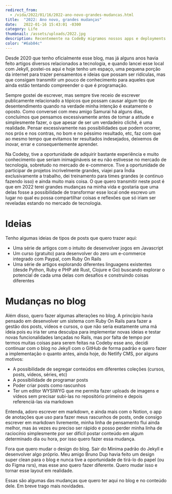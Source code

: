 ```yaml
---
redirect_from:
  - /vida/2022/01/16/2022-ano-novo-grandes-mudancas.html
title:  "2022: Ano novo, grandes mudanças"
date:   2022-01-16 15:43:01 -0300
category: Life
thumbnail: /assets/uploads/2022.jpg
description: Recentemente na CodeBy migramos nossos apps e deployments da Digital Ocean para a AWS e com isso pudemos usufruir de toda a gama de serviços que a Amazon Web Services possui.
color: "#6ab04c"
---
```


Desde 2020 que tenho oficialmente esse blog, mas já alguns anos havia feito artigos diversos relacionados a tecnologia, e quando lancei esse local com Jekyll, postei-os aqui e hoje tenho um espaço, uma pequena porção da internet para trazer pensamentos e ideias que possam ser ridículas, mas que consigam transmitir um pouco de conhecimento para aqueles que ainda estão tentando compreender o que é programação.

Sempre gostei de escrever, mas sempre tive receio de escrever publicamente relacionado a tópicos que possam causar algum tipo de desentendimento quando na verdade minha intenção é exatamente o oposto. Como conversei com meu amigo Samurai há alguns dias, concluímos que pensamos excessivamente antes de tomar a atitude e simplesmente fazer, o que apesar de ser um verdadeiro clichê, é uma realidade. Pensar excessivamente nas possibilidades que podem ocorrer, nos prós e nos contras, no bom e no péssimo resultado, etc, faz com que ao mesmo tempo que evitamos ter resultados indesejados, deixemos de inovar, errar e consequentemente aprender.

Na Codeby, tive a oportunidade de adquirir bastante experiência e muito conhecimento que seriam inimagináveis se eu não estivesse no mercado de tecnologia, sobretudo no mercado de e-commerce. Tive a oportunidade de participar de projetos incrivelmente grandes, viajei para Índia exclusivamente a trabalho, dei treinamento para times grandes (e continuo fazendo isso) e ainda muito mais coisa. O que quero transmitir neste post é que em 2022 terei grandes mudanças na minha vida e gostaria que uma delas fosse a possibilidade de transformar esse local onde escrevo um lugar no qual eu possa compartilhar coisas e reflexões que só iriam ser reveladas estando no mercado de tecnologia.

# Ideias

Tenho algumas ideias de tipos de posts que quero trazer aqui:

- Uma série de artigos com o intuito de desenvolver jogos em Javascript
- Um curso (gratuito) para desenvolver do zero um e-commerce integrado com Paypal, com Ruby On Rails
- Uma série de artigos explorando diferentes linguagens existentes (desde Python, Ruby e PHP até Rust, Clojure e Go) buscando explorar o potencial de cada uma delas com desafios e construindo coisas diferentes

# Mudanças no blog

Além disso, quero fazer algumas alterações no blog. A princípio havia pensado em desenvolver um sistema com Ruby On Rails para fazer a gestão dos posts, vídeos e cursos, o que não seria exatamente uma má ideia pois eu iria ter uma desculpa para implementar novas ideias e testar novas funcionalidades lançadas no Rails, mas por falta de tempo por termos muitas coisas para serem feitas na Codeby esse ano, decidi continuar com o blog no Jekyll com o GitHub de forma padrão e quero fazer a implementação o quanto antes, ainda hoje, do Netlify CMS, por alguns motivos:

- A possibilidade de segregar conteúdos em diferentes coleções (cursos, posts, vídeos, séries, etc)
- A possibilidade de programar posts
- Poder criar posts como rascunhos
- Ter um editor WYSIWYG que me permita fazer uploads de imagens e vídeos sem precisar subi-las no repositório primeiro e depois referenciá-las via markdown

Entenda, adoro escrever em markdown, e ainda mais com o Notion, o app de anotações que uso para fazer meus rascunhos de posts, onde consigo escrever em markdown livremente, minha linha de pensamento flui ainda melhor, mas às vezes eu preciso ser rápido e posso perder minha linha de raciocínio simplesmente por ser difícil postar conteúdo em algum determinado dia ou hora, por isso quero fazer essa mudança.

Fora que quero mudar o design do blog. Sair do Minima padrão do Jekyll e desenvolver algo próprio. Meu amigo Bruno Dup havia feito um design super clean para o blog e nunca tive a oportunidade de tirá-lo do papel (ou do Figma rsrs), mas esse ano quero fazer diferente. Quero mudar isso e tornar esse layout em realidade.

Essas são algumas das mudanças que quero ter aqui no blog e no conteúdo dele. Em breve trago mais novidades.


